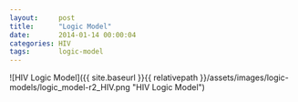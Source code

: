 ```yaml
---
layout:     post
title:      "Logic Model"
date:       2014-01-14 00:00:04
categories: HIV
tags:       logic-model
---
```


![HIV Logic Model]({{ site.baseurl }}{{ relativepath }}/assets/images/logic-models/logic_model-r2_HIV.png "HIV Logic Model")